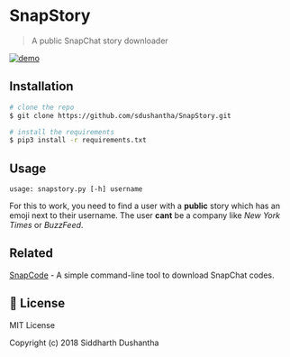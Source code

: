 # SnapStory
> A public SnapChat story downloader

[![demo](https://user-images.githubusercontent.com/27065646/43774662-2caac5ee-9a4a-11e8-8188-45532bc5ab0b.png)](https://www.youtube.com/watch?v=35RC6NvCo8U)

## Installation

```bash
# clone the repo
$ git clone https://github.com/sdushantha/SnapStory.git

# install the requirements
$ pip3 install -r requirements.txt
```

## Usage
```
usage: snapstory.py [-h] username
```

For this to work, you need to find a user with a **public** story which has an emoji next to their username.
The user **cant** be a company like *New York Times* or *BuzzFeed*. 

## Related
[SnapCode](https://github.com/sdushantha/SnapCode) - A simple command-line tool to download SnapChat codes. 

## :scroll: License
MIT License

Copyright (c) 2018 Siddharth Dushantha
